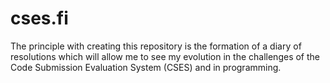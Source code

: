 # cses.fi
The principle with creating this repository is the formation of a diary of resolutions which will allow me to see my evolution in the challenges of the Code Submission Evaluation System (CSES) and in programming.
